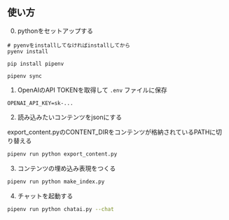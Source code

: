 ## 使い方

0. pythonをセットアップする

```
# pyenvをinstallしてなければinstallしてから
pyenv install

pip install pipenv

pipenv sync
```

1. OpenAIのAPI TOKENを取得して `.env` ファイルに保存

```
OPENAI_API_KEY=sk-...
```

2. 読み込みたいコンテンツをjsonにする

export_content.pyのCONTENT_DIRをコンテンツが格納されているPATHに切り替える

```sh
pipenv run python export_content.py
```

3. コンテンツの埋め込み表現をつくる

```sh
pipenv run python make_index.py
```

4. チャットを起動する

```sh
pipenv run python chatai.py --chat
```
